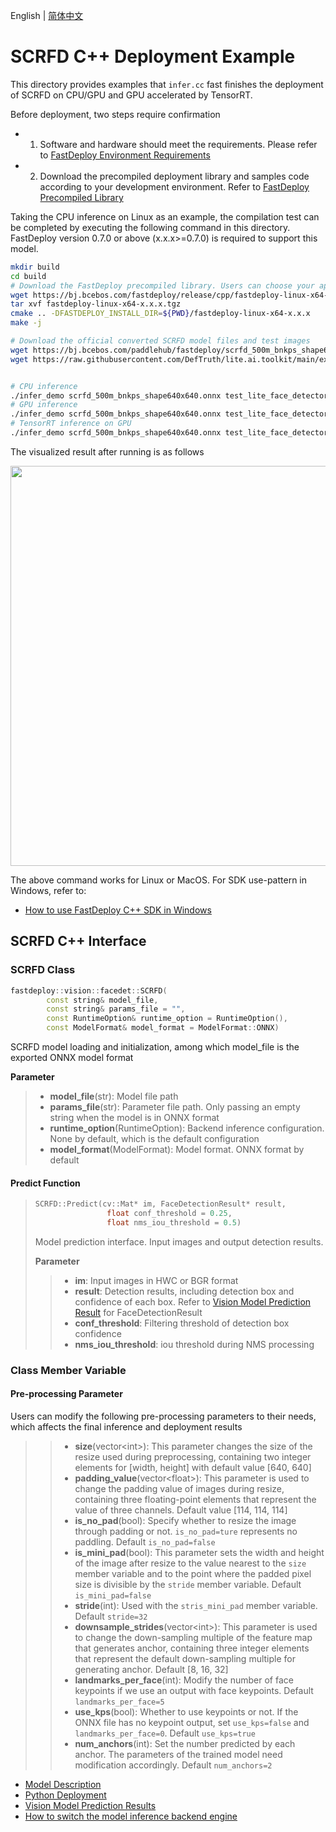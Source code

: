 English | [简体中文](README.md)
# SCRFD C++ Deployment Example

This directory provides examples that `infer.cc`  fast finishes the deployment of SCRFD on CPU/GPU and GPU accelerated by TensorRT.

Before deployment, two steps require confirmation

- 1. Software and hardware should meet the requirements. Please refer to [FastDeploy Environment Requirements](../../../../../docs/cn/build_and_install/download_prebuilt_libraries.md)  
- 2. Download the precompiled deployment library and samples code according to your development environment. Refer to [FastDeploy Precompiled Library](../../../../../docs/cn/build_and_install/download_prebuilt_libraries.md)

Taking the CPU inference on Linux as an example, the compilation test can be completed by executing the following command in this directory. FastDeploy version 0.7.0 or above (x.x.x>=0.7.0) is required to support this model.

```bash
mkdir build
cd build
# Download the FastDeploy precompiled library. Users can choose your appropriate version in the `FastDeploy Precompiled Library` mentioned above 
wget https://bj.bcebos.com/fastdeploy/release/cpp/fastdeploy-linux-x64-x.x.x.tgz
tar xvf fastdeploy-linux-x64-x.x.x.tgz
cmake .. -DFASTDEPLOY_INSTALL_DIR=${PWD}/fastdeploy-linux-x64-x.x.x
make -j

# Download the official converted SCRFD model files and test images 
wget https://bj.bcebos.com/paddlehub/fastdeploy/scrfd_500m_bnkps_shape640x640.onnx
wget https://raw.githubusercontent.com/DefTruth/lite.ai.toolkit/main/examples/lite/resources/test_lite_face_detector_3.jpg


# CPU inference
./infer_demo scrfd_500m_bnkps_shape640x640.onnx test_lite_face_detector_3.jpg 0
# GPU inference
./infer_demo scrfd_500m_bnkps_shape640x640.onnx test_lite_face_detector_3.jpg 1
# TensorRT inference on GPU
./infer_demo scrfd_500m_bnkps_shape640x640.onnx test_lite_face_detector_3.jpg 2
```

The visualized result after running is as follows

<img width="640" src="https://user-images.githubusercontent.com/67993288/184301789-1981d065-208f-4a6b-857c-9a0f9a63e0b1.jpg">

The above command works for Linux or MacOS. For SDK use-pattern in Windows, refer to:
- [How to use FastDeploy C++ SDK in Windows](../../../../../docs/cn/faq/use_sdk_on_windows.md)

## SCRFD C++ Interface 

### SCRFD Class

```c++
fastdeploy::vision::facedet::SCRFD(
        const string& model_file,
        const string& params_file = "",
        const RuntimeOption& runtime_option = RuntimeOption(),
        const ModelFormat& model_format = ModelFormat::ONNX)
```

SCRFD model loading and initialization, among which model_file is the exported ONNX model format

**Parameter**

> * **model_file**(str): Model file path 
> * **params_file**(str): Parameter file path. Only passing an empty string when the model is in ONNX format
> * **runtime_option**(RuntimeOption): Backend inference configuration. None by default, which is the default configuration
> * **model_format**(ModelFormat): Model format. ONNX format by default

#### Predict  Function

> ```c++
> SCRFD::Predict(cv::Mat* im, FaceDetectionResult* result,
>                 float conf_threshold = 0.25,
>                 float nms_iou_threshold = 0.5)
> ```
>
> Model prediction interface. Input images and output detection results.
>
> **Parameter**
>
> > * **im**: Input images in HWC or BGR format
> > * **result**: Detection results, including detection box and confidence of each box. Refer to [Vision Model Prediction Result](../../../../../docs/api/vision_results/) for FaceDetectionResult
> > * **conf_threshold**: Filtering threshold of detection box confidence
> > * **nms_iou_threshold**: iou threshold during NMS processing

### Class Member Variable
#### Pre-processing Parameter
Users can modify the following pre-processing parameters to their needs, which affects the final inference and deployment results

> > * **size**(vector&lt;int&gt;): This parameter changes the size of the resize used during preprocessing, containing two integer elements for [width, height] with default value [640, 640]
> > * **padding_value**(vector&lt;float&gt;): This parameter is used to change the padding value of images during resize, containing three floating-point elements that represent the value of three channels. Default value [114, 114, 114]
> > * **is_no_pad**(bool): Specify whether to resize the image through padding or not. `is_no_pad=ture` represents no paddling. Default `is_no_pad=false`
> > * **is_mini_pad**(bool): This parameter sets the width and height of the image after resize to the value nearest to the `size` member variable and to the point where the padded pixel size is divisible by the `stride` member variable. Default `is_mini_pad=false`
> > * **stride**(int): Used with the `stris_mini_pad` member variable. Default `stride=32`
> > * **downsample_strides**(vector&lt;int&gt;): This parameter is used to change the down-sampling multiple of the feature map that generates anchor, containing three integer elements that represent the default down-sampling multiple for generating anchor. Default [8, 16, 32]
> > * **landmarks_per_face**(int): Modify the number of face keypoints if we use an output with face keypoints. Default `landmarks_per_face=5`
> > * **use_kps**(bool): Whether to use keypoints or not. If the ONNX file has no keypoint output, set `use_kps=false` and `landmarks_per_face=0`.  Default `use_kps=true`
> > * **num_anchors**(int): Set the number predicted by each anchor. The parameters of the trained model need modification accordingly. Default `num_anchors=2`

- [Model Description](../../)
- [Python Deployment](../python)
- [Vision Model Prediction Results](../../../../../docs/api/vision_results/)
- [How to switch the model inference backend engine](../../../../../docs/cn/faq/how_to_change_backend.md)
